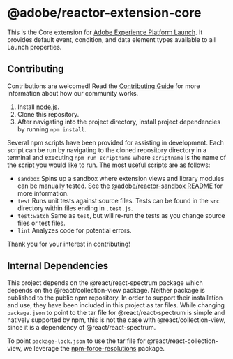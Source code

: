 # @adobe/reactor-extension-core

This is the Core extension for [Adobe Experience Platform Launch](https://www.adobe.com/experience-platform/launch.html). It provides default event, condition, and data element types available to all Launch properties.

## Contributing

Contributions are welcomed! Read the [Contributing Guide](CONTRIBUTING.md) for more information about how our community works.

1. Install [node.js](https://nodejs.org/).
1. Clone this repository.
1. After navigating into the project directory, install project dependencies by running `npm install`.

Several npm scripts have been provided for assisting in development. Each script can be run by navigating to the cloned repository directory in a terminal and executing `npm run scriptname` where `scriptname` is the name of the script you would like to run. The most useful scripts are as follows:

* `sandbox` Spins up a sandbox where extension views and library modules can be manually tested. See the [@adobe/reactor-sandbox README](https://github.com/Adobe-Marketing-Cloud/reactor-sandbox) for more information.
* `test` Runs unit tests against source files. Tests can be found in the `src` directory within files ending in `.test.js`.
* `test:watch` Same as `test`, but will re-run the tests as you change source files or test files.
* `lint` Analyzes code for potential errors.

Thank you for your interest in contributing!

## Internal Dependencies

This project depends on the @react/react-spectrum package which depends on the @react/collection-view package. Neither package is published to the public npm repository. In order to support their installation and use, they have been included in this project as tar files. While changing `package.json` to point to the tar file for @react/react-spectrum is simple and natively supported by npm, this is not the case with @react/collection-view, since it is a dependency of @react/react-spectrum.

To point `package-lock.json` to use the tar file for @react/react-collection-view, we leverage the [npm-force-resolutions](https://www.npmjs.com/package/npm-force-resolutions) package.
